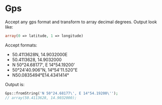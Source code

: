 Gps
===
Accept any gps format and transform to array decimal degrees. Output look like:
```php
array(0 => latitude, 1 => longitude)
```

Accept formats:
- 50.4113628N, 14.9032000E
- 50.4113628, 14.9032000
- N 50°24.68177', E 14°54.19200'
- 50°24'40.906"N, 14°54'11.520"E
- N50.0835494°E14.4341414°


Output is:
```php
Gps::fromString('N 50°24.68177\', E 14°54.19200\'');
// array(50.4113628, 14.9032000);
```
